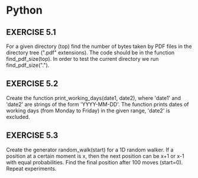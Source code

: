 # Python
## EXERCISE 5.1

For a given directory (top) find the number of bytes taken by PDF files in the directory tree (".pdf" extensions). The code should be in the function find_pdf_size(top). In order to test the current directory we run find_pdf_size(".").

## EXERCISE 5.2

Create the function print_working_days(date1, date2), where 'date1' and 'date2' are strings of the form 'YYYY-MM-DD'. The function prints dates of working days (from Monday to Friday) in the given range, 'date2' is excluded.

## EXERCISE 5.3

Create the generator random_walk(start) for a 1D random walker. If a position at a certain moment is x, then the next position can be x+1 or x-1 with equal probabilities. Find the final position after 100 moves (start=0). Repeat experiments.
